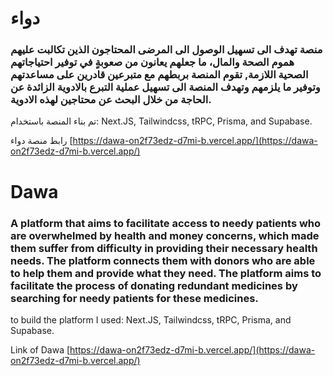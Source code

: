 # دواء

### منصة تهدف الى تسهيل الوصول الى المرضى المحتاجون الذين تكالبت عليهم هموم الصحة والمال، ما جعلهم يعانون من صعوبةٍ في توفير احتياجاتهم الصحية اللازمة, تقوم المنصة بربطهم مع متبرعين قادرين على مساعدتهم وتوفير ما يلزمهم وتهدف المنصة الى تسهيل عملية التبرع بالادوية الزائدة عن الحاجة من خلال البحث عن محتاجين لهذه الادوية.

تم بناء المنصة باستخدام: Next.JS, Tailwindcss, tRPC, Prisma, and Supabase.

رابط منصة دواء [https://dawa-on2f73edz-d7mi-b.vercel.app/](https://dawa-on2f73edz-d7mi-b.vercel.app/)

# Dawa

### A platform that aims to facilitate access to needy patients who are overwhelmed by health and money concerns, which made them suffer from difficulty in providing their necessary health needs. The platform connects them with donors who are able to help them and provide what they need. The platform aims to facilitate the process of donating redundant medicines by searching for needy patients for these medicines.

to build the platform I used: Next.JS, Tailwindcss, tRPC, Prisma, and Supabase.

Link of Dawa [https://dawa-on2f73edz-d7mi-b.vercel.app/](https://dawa-on2f73edz-d7mi-b.vercel.app/)
